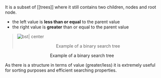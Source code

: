 It is a subset of [[trees]] where it still contains two children, nodes and root node.
- the left value is **less than or equal** to the parent value
- the right value is **greater** than or equal to the parent value

> ![bst| center](bst.svg)<div style="text-align: center">Example of a binary search tree </div>

<div style="text-align: center">
  Example of a binary search tree
</div>

As there is a structure in terms of value (greater/less) it is extremely useful for sorting purposes and efficient searching properties.